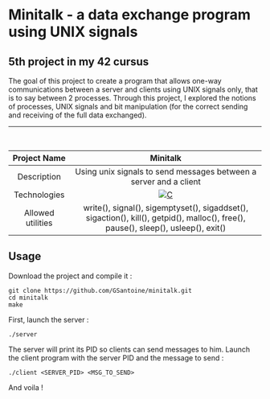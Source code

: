 # Minitalk - a data exchange program using UNIX signals
## 5th project in my 42 cursus
The goal of this project to create a program that allows one-way communications between a server and clients using UNIX signals only, that is to say between 2 processes.
Through this project, I explored the notions of processes, UNIX signals and bit manipulation (for the correct sending and receiving of the full data exchanged).

---
<br/>

| Project Name | Minitalk |
| :-: | :-: |
| Description | Using unix signals to send messages between a server and a client |
| Technologies | <a href="#"><img alt="C" src="https://custom-icon-badges.demolab.com/badge/C-03599C.svg?logo=c-in-hexagon&logoColor=white&style=for-the-badge"></a> |
| Allowed utilities | write(), signal(), sigemptyset(), sigaddset(), sigaction(), kill(), getpid(), malloc(), free(), pause(), sleep(), usleep(), exit() |

## Usage

Download the project and compile it :
```
git clone https://github.com/GSantoine/minitalk.git
cd minitalk
make
```

First, launch the server :
```
./server
```

The server will print its PID so clients can send messages to him.
Launch the client program with the server PID and the message to send :
```
./client <SERVER_PID> <MSG_TO_SEND> 
```

And voila !
